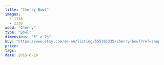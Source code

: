 ```yaml
---
title: "Cherry Bowl"
images:
  - 113A
  - 113B
wood: "Cherry"
type: "Bowl"
dimensions: '8" x 2½"'
buy: "https://www.etsy.com/se-en/listing/555285335/cherry-bowl?ref=shop_home_active_11"
price:
tags:
date: 2016-6-10
---
```

